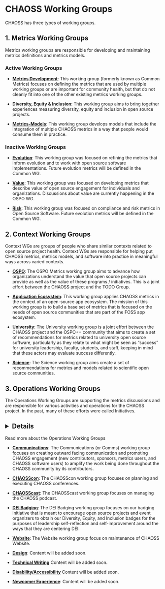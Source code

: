 
# CHAOSS Working Groups

CHAOSS has three types of working groups.

## 1. Metrics Working Groups
Metrics working groups are responsible for developing and maintaining metrics definitions and metrics models.

### Active Working Groups
* [**Metrics Development**](https://github.com/chaoss/wg-metrics-development): This working group (formerly known as Common Metrics) focuses on defining the metrics that are used by multiple working groups or are important for community health, but that do not cleanly fit into one of the other existing metrics working groups.

* [**Diversity, Equity & Inclusion**](https://github.com/chaoss/wg-diversity-inclusion): This working group aims to bring together experiences measuring diversity, equity and inclusion in open source projects.

* [**Metrics-Models**](https://github.com/chaoss/wg-metrics-models): This working group develops models that include the integration of multiple CHAOSS metrics in a way that people would consume them in practice.

### Inactive Working Groups

* [**Evolution**](https://github.com/chaoss/wg-evolution): This working group was focused on refining the metrics that inform evolution and to work with open source software implementations. Future evolution metrics will be defined in the Common WG.

* [**Value**](https://github.com/chaoss/wg-value): This working group was focused on developing metrics that describe value of open source engagement for individuals and organizations. Discussions about value are currently happening in the OSPO WG.

* [**Risk**](https://github.com/chaoss/wg-risk): This working group was focused on compliance and risk metrics in Open Source Software. Future evolution metrics will be defined in the Common WG.


## 2. Context Working Groups
Context WGs are groups of people who share similar contexts related to open source project health. Context WGs are responsible for helping put CHAOSS metrics, metrics models, and software into practice in meaningful ways across varied contexts.

* [**OSPO**](https://github.com/chaoss/wg-ospo): The OSPO Metrics working group aims to advance how organizations understand the value that open source projects can provide as well as the value of these programs / initiatives. This is a joint effort between the CHAOSS project and the TODO Group.

* [**Application Ecosystem**](https://github.com/chaoss/wg-app-ecosystem): This working group applies CHAOSS metrics in the context of an open-source app ecosystem. The mission of this working group is to build a base set of metrics that is focused on the needs of open source communities that are part of the FOSS app ecosystem.

* [**University**](https://docs.google.com/document/d/1ZZg8vGQOgfhK6P6G8GQse6OaN3yb2Z_IQVyINa-0TZs/edit): The University working group is a joint effort between the CHAOSS project and the OSPO++ community that aims to create a set of recommendations for metrics related to university open source software, particularly as they relate to what might be seen as “success” for university leadership, faculty, students, and staff, keeping in mind that these actors may evaluate success differently. 

* [**Science**](https://github.com/chaoss/wg-science): The Science working group aims create a set of recommendations for metrics and models related to scientific open source communities. 



## 3. Operations Working Groups

The Operations Working Groups are supporting the metrics discussions and are responsible for various activities and operations for the CHAOSS project. In the past, many of these efforts were called Initiatives.

## <span markdown="1"><details>
<summary>Read more about the Operations Working Groups</summary>

* [**Communications**](https://docs.google.com/document/d/1_2hErJemNCLgIBaOW0ODIdwfbgBqTfw25aJ7E1ijzWc/edit): The Communications (or Comms) working group focuses on creating outward facing communication and promoting CHAOSS engagement (new contributors, sponsors, metrics users, and CHAOSS software users) to amplify the work being done throughout the CHAOSS community by its contributors. 

* [**CHAOSScon**](https://docs.google.com/document/d/1HvKPfJwoZm4nW2bBVbDfN8HyFXyXsJlN9g16UhR6l-A/edit): The CHAOSScon working group focuses on planning and executing CHAOSS conferences.

* [**CHAOSScast**](https://podcast.chaoss.community/about): The CHAOSScast working group focuses on managing the CHAOSS podcast.

* [**DEI Badging**](https://github.com/badging/): The DEI Badging working group focuses on our badging initiative that is meant to encourage open source projects and event organizers to obtain our Diversity, Equity, and Inclusion badges for the purposes of leadership self-reflection and self-improvement around the ways that they are centering DEI. 

* [**Website**](https://docs.google.com/document/d/1p079Q75RZ2Duk-nX4osXY2v3oFjqF6-BTZG6XPx8iQ4/edit#heading=h.9qd11sbe2wiy): The Website working group focus on maintenance of CHAOSS Website. 

* [**Design**](): Content will be added soon.

* [**Technical Writing**]() Content will be added soon.

* [**Disability/Accessibility**]() Content will be added soon.

* [**Newcomer Experience**](): Content will be added soon.

</details></span>
